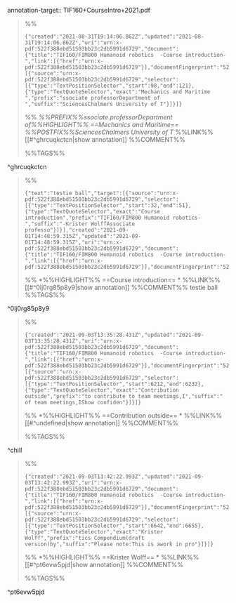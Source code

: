 annotation-target:: TIF160+CourseIntro+2021.pdf

>%%
>```annotation-json
>{"created":"2021-08-31T19:14:06.862Z","updated":"2021-08-31T19:14:06.862Z","uri":"urn:x-pdf:522f388ebd51503bb23c2db5991d6729","document":{"title":"TIF160/FIM800 Humanoid robotics  -Course introduction-","link":[{"href":"urn:x-pdf:522f388ebd51503bb23c2db5991d6729"}],"documentFingerprint":"522f388ebd51503bb23c2db5991d6729"},"target":[{"source":"urn:x-pdf:522f388ebd51503bb23c2db5991d6729","selector":[{"type":"TextPositionSelector","start":98,"end":121},{"type":"TextQuoteSelector","exact":"Mechanics and Maritime ","prefix":"ssociate professorDepartment of ","suffix":"SciencesChalmers University of T"}]}]}
>```
>%%
>*%%PREFIX%%ssociate professorDepartment of%%HIGHLIGHT%% ==Mechanics and Maritime== %%POSTFIX%%SciencesChalmers University of T*
>%%LINK%%[[#^ghrcuqkctcn|show annotation]]
>%%COMMENT%%
>
>%%TAGS%%
>
^ghrcuqkctcn


>%%
>```annotation-json
>{"text":"testie ball","target":[{"source":"urn:x-pdf:522f388ebd51503bb23c2db5991d6729","selector":[{"type":"TextPositionSelector","start":32,"end":51},{"type":"TextQuoteSelector","exact":"Course introduction","prefix":"TIF160/FIM800 Humanoid robotics-","suffix":"-Krister WolffAssociate professo"}]}],"created":"2021-09-01T14:48:59.315Z","updated":"2021-09-01T14:48:59.315Z","uri":"urn:x-pdf:522f388ebd51503bb23c2db5991d6729","document":{"title":"TIF160/FIM800 Humanoid robotics  -Course introduction-","link":[{"href":"urn:x-pdf:522f388ebd51503bb23c2db5991d6729"}],"documentFingerprint":"522f388ebd51503bb23c2db5991d6729"}}
>```
>%%
>*%%HIGHLIGHT%% ==Course introduction== *
>%%LINK%%[[#^0lj0rg85p8y9|show annotation]]
>%%COMMENT%%
>testie ball
>%%TAGS%%
>
^0lj0rg85p8y9


>%%
>```annotation-json
>{"created":"2021-09-03T13:35:28.431Z","updated":"2021-09-03T13:35:28.431Z","uri":"urn:x-pdf:522f388ebd51503bb23c2db5991d6729","document":{"title":"TIF160/FIM800 Humanoid robotics  -Course introduction-","link":[{"href":"urn:x-pdf:522f388ebd51503bb23c2db5991d6729"}],"documentFingerprint":"522f388ebd51503bb23c2db5991d6729"},"target":[{"source":"urn:x-pdf:522f388ebd51503bb23c2db5991d6729","selector":[{"type":"TextPositionSelector","start":6212,"end":6232},{"type":"TextQuoteSelector","exact":"Contribution outside","prefix":"to contribute to team meetings,I","suffix":" of team meetings,IShow confiden"}]}]}
>```
>%%
>*%%HIGHLIGHT%% ==Contribution outside== *
>%%LINK%%[[#^undefined|show annotation]]
>%%COMMENT%%
>
>%%TAGS%%
>
^chill


>%%
>```annotation-json
>{"created":"2021-09-03T13:42:22.993Z","updated":"2021-09-03T13:42:22.993Z","uri":"urn:x-pdf:522f388ebd51503bb23c2db5991d6729","document":{"title":"TIF160/FIM800 Humanoid robotics  -Course introduction-","link":[{"href":"urn:x-pdf:522f388ebd51503bb23c2db5991d6729"}],"documentFingerprint":"522f388ebd51503bb23c2db5991d6729"},"target":[{"source":"urn:x-pdf:522f388ebd51503bb23c2db5991d6729","selector":[{"type":"TextPositionSelector","start":6642,"end":6655},{"type":"TextQuoteSelector","exact":"Krister Wolff","prefix":"tics Compendium(draft version)by","suffix":"Please note:This is awork in pro"}]}]}
>```
>%%
>*%%HIGHLIGHT%% ==Krister Wolff== *
>%%LINK%%[[#^pt6evw5pjd|show annotation]]
>%%COMMENT%%
>
>%%TAGS%%
>
^pt6evw5pjd
